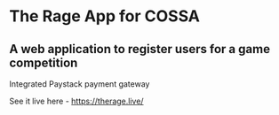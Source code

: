 # The Rage App for COSSA

## A web application to register users for a game competition

Integrated Paystack payment gateway

See it live here - https://therage.live/

